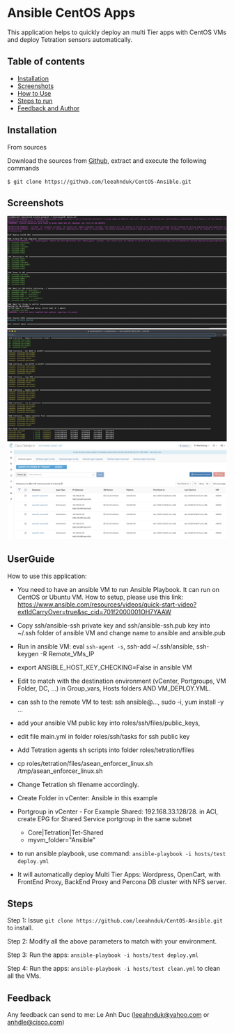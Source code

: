 # Ansible CentOS Apps
This application helps to quickly deploy an multi Tier apps with CentOS VMs and deploy Tetration sensors automatically.

## Table of contents
* [Installation](#Installation)
* [Screenshots](#screenshots)
* [How to Use](#UserGuide)
* [Steps to run](#Steps)
* [Feedback and Author](#Feedback)

## Installation

From sources

Download the sources from [Github](https://github.com/leeahnduk/CentOS-Ansible.git), extract and execute the following commands

```
$ git clone https://github.com/leeahnduk/CentOS-Ansible.git

```

## Screenshots
![Run screenshot](https://github.com/leeahnduk/CentOS-Ansible/blob/master/Ansible-CentOS.jpg)
![Result screenshot](https://github.com/leeahnduk/CentOS-Ansible/blob/master/Result.jpg)
![Tetration screenshot](https://github.com/leeahnduk/CentOS-Ansible/blob/master/Tetration.jpg)

## UserGuide
How to use this application:
* You need to have an ansible VM to run Ansible Playbook. It can run on CentOS or Ubuntu VM. How to setup, please use this link: https://www.ansible.com/resources/videos/quick-start-video?extIdCarryOver=true&sc_cid=701f2000001OH7YAAW
* Copy ssh/ansible-ssh private key and ssh/ansible-ssh.pub key into ~/.ssh folder of ansible VM and change name to ansible and ansible.pub
* Run in ansible VM: eval `ssh-agent -s`, ssh-add ~/.ssh/ansible, ssh-keygen -R Remote_VMs_IP
* export ANSIBLE_HOST_KEY_CHECKING=False in ansible VM
* Edit to match with the destination environment (vCenter, Portgroups, VM Folder, DC, …) in Group_vars, Hosts folders AND VM_DEPLOY.YML.
* can ssh to the remote VM to test: ssh ansible@…, sudo -i, yum install -y ...
* add your ansible VM public key into roles/ssh/files/public_keys,
* edit file main.yml in folder roles/ssh/tasks for ssh public key
* Add Tetration agents sh scripts into folder roles/tetration/files
* cp roles/tetration/files/asean_enforcer_linux.sh /tmp/asean_enforcer_linux.sh
* Change Tetration sh filename accordingly.
* Create Folder in vCenter: Ansible in this example
* Portgroup in vCenter - For Example Shared: 192.168.33.128/28. in ACI, create EPG for Shared Service portgroup in the same subnet
    * Core|Tetration|Tet-Shared
    * myvm_folder="Ansible"

* to run ansible playbook, use command:  `ansible-playbook -i hosts/test deploy.yml`
* It will automatically deploy Multi Tier Apps: Wordpress, OpenCart, with FrontEnd Proxy, BackEnd Proxy and Percona DB cluster with NFS server. 


## Steps

Step 1: Issue `git clone https://github.com/leeahnduk/CentOS-Ansible.git` to install.

Step 2: Modify all the above parameters to match with your environment.

Step 3: Run the apps: `ansible-playbook -i hosts/test deploy.yml`

Step 4: Run the apps: `ansible-playbook -i hosts/test clean.yml` to clean all the VMs.

## Feedback
Any feedback can send to me: Le Anh Duc (leeahnduk@yahoo.com or anhdle@cisco.com)
